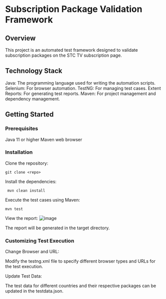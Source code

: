 # Subscription Package Validation Framework

## Overview
This project is an automated test framework designed to validate subscription packages on the STC TV subscription page. 

## Technology Stack
Java: The programming language used for writing the automation scripts.
Selenium: For browser automation.
TestNG: For managing test cases.
Extent Reports: For generating test reports.
Maven: For project management and dependency management.



## Getting Started
### Prerequisites
Java 11 or higher
Maven
web browser 

### Installation
Clone the repository:
```
git clone <repo>
```

Install the dependencies:

```
 mvn clean install
```


Execute the test cases using Maven:

```
mvn test
```

View the report:
![image](https://github.com/user-attachments/assets/5dbac7da-deca-4b82-90f7-4112dbd741ba)

The report will be generated in the target directory.

### Customizing Test Execution

Change Browser and URL:

Modify the testng.xml file to specify different browser types and URLs for the test execution.

Update Test Data:

The test data for different countries and their respective packages can be updated in the testdata.json.

